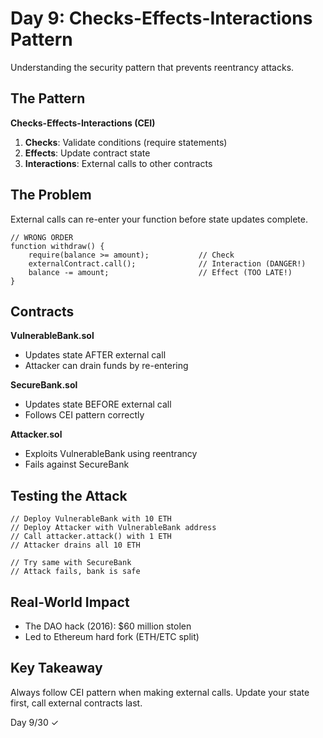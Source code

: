 # Day 9: Checks-Effects-Interactions Pattern

Understanding the security pattern that prevents reentrancy attacks.

## The Pattern

**Checks-Effects-Interactions (CEI)**
1. **Checks**: Validate conditions (require statements)
2. **Effects**: Update contract state
3. **Interactions**: External calls to other contracts

## The Problem

External calls can re-enter your function before state updates complete.

```solidity
// WRONG ORDER
function withdraw() {
    require(balance >= amount);           // Check
    externalContract.call();              // Interaction (DANGER!)
    balance -= amount;                    // Effect (TOO LATE!)
}
```

## Contracts

**VulnerableBank.sol**
- Updates state AFTER external call
- Attacker can drain funds by re-entering

**SecureBank.sol**  
- Updates state BEFORE external call
- Follows CEI pattern correctly

**Attacker.sol**
- Exploits VulnerableBank using reentrancy
- Fails against SecureBank

## Testing the Attack

```solidity
// Deploy VulnerableBank with 10 ETH
// Deploy Attacker with VulnerableBank address
// Call attacker.attack() with 1 ETH
// Attacker drains all 10 ETH

// Try same with SecureBank
// Attack fails, bank is safe
```

## Real-World Impact

- The DAO hack (2016): $60 million stolen
- Led to Ethereum hard fork (ETH/ETC split)

## Key Takeaway

Always follow CEI pattern when making external calls. Update your state first, call external contracts last.

Day 9/30 ✓
